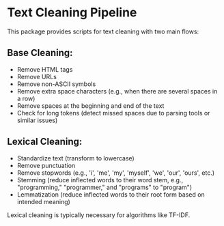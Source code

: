 # Text Cleaning Pipeline

This package provides scripts for text cleaning with two main flows:

## Base Cleaning:

- Remove HTML tags
- Remove URLs
- Remove non-ASCII symbols
- Remove extra space characters (e.g., when there are several spaces in a row)
- Remove spaces at the beginning and end of the text
- Check for long tokens (detect missed spaces due to parsing tools or similar issues)

## Lexical Cleaning:

- Standardize text (transform to lowercase)
- Remove punctuation
- Remove stopwords (e.g., 'i', 'me', 'my', 'myself', 'we', 'our', 'ours', etc.)
- Stemming (reduce inflected words to their word stem, e.g., "programming," "programmer," and "programs" to "program")
- Lemmatization (reduce inflected words to their root form based on intended meaning)

Lexical cleaning is typically necessary for algorithms like TF-IDF.
